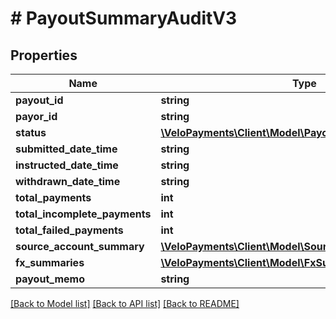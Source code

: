 # # PayoutSummaryAuditV3

## Properties

Name | Type | Description | Notes
------------ | ------------- | ------------- | -------------
**payout_id** | **string** |  | 
**payor_id** | **string** |  | [optional] 
**status** | [**\VeloPayments\Client\Model\PayoutStatusV3**](PayoutStatusV3.md) |  | 
**submitted_date_time** | **string** |  | 
**instructed_date_time** | **string** |  | [optional] 
**withdrawn_date_time** | **string** |  | [optional] 
**total_payments** | **int** |  | [optional] 
**total_incomplete_payments** | **int** |  | [optional] 
**total_failed_payments** | **int** |  | [optional] 
**source_account_summary** | [**\VeloPayments\Client\Model\SourceAccountSummaryV3[]**](SourceAccountSummaryV3.md) |  | [optional] 
**fx_summaries** | [**\VeloPayments\Client\Model\FxSummaryV3[]**](FxSummaryV3.md) |  | [optional] 
**payout_memo** | **string** |  | [optional] 

[[Back to Model list]](../../README.md#documentation-for-models) [[Back to API list]](../../README.md#documentation-for-api-endpoints) [[Back to README]](../../README.md)


